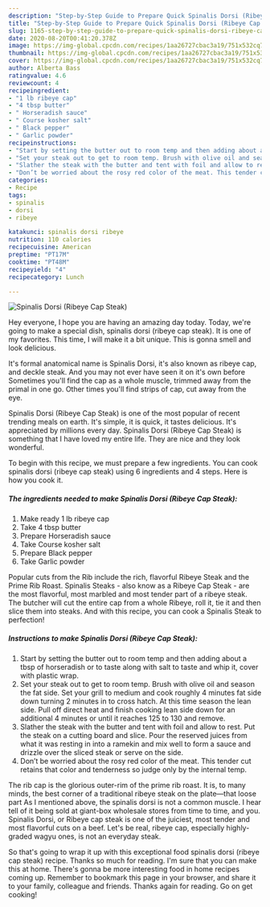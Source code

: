 ```yaml
---
description: "Step-by-Step Guide to Prepare Quick Spinalis Dorsi (Ribeye Cap Steak)"
title: "Step-by-Step Guide to Prepare Quick Spinalis Dorsi (Ribeye Cap Steak)"
slug: 1165-step-by-step-guide-to-prepare-quick-spinalis-dorsi-ribeye-cap-steak
date: 2020-08-20T00:41:20.378Z
image: https://img-global.cpcdn.com/recipes/1aa26727cbac3a19/751x532cq70/spinalis-dorsi-ribeye-cap-steak-recipe-main-photo.jpg
thumbnail: https://img-global.cpcdn.com/recipes/1aa26727cbac3a19/751x532cq70/spinalis-dorsi-ribeye-cap-steak-recipe-main-photo.jpg
cover: https://img-global.cpcdn.com/recipes/1aa26727cbac3a19/751x532cq70/spinalis-dorsi-ribeye-cap-steak-recipe-main-photo.jpg
author: Alberta Bass
ratingvalue: 4.6
reviewcount: 4
recipeingredient:
- "1 lb ribeye cap"
- "4 tbsp butter"
- " Horseradish sauce"
- " Course kosher salt"
- " Black pepper"
- " Garlic powder"
recipeinstructions:
- "Start by setting the butter out to room temp and then adding about a tbsp of horseradish or to taste along with salt to taste and whip it, cover with plastic wrap."
- "Set your steak out to get to room temp. Brush with olive oil and season the fat side. Set your grill to medium and cook roughly 4 minutes fat side down turning 2 minutes in to cross hatch. At this time season the lean side. Pull off direct heat and finish cooking lean side down for an additional 4 minutes or until it reaches 125 to 130 and remove."
- "Slather the steak with the butter and tent with foil and allow to rest. Put the steak on a cutting board and slice. Pour the reserved juices from what it was resting in into a ramekin and mix well to form a sauce and drizzle over the sliced steak or serve on the side."
- "Don’t be worried about the rosy red color of the meat. This tender cut retains that color and tenderness so judge only by the internal temp."
categories:
- Recipe
tags:
- spinalis
- dorsi
- ribeye

katakunci: spinalis dorsi ribeye 
nutrition: 110 calories
recipecuisine: American
preptime: "PT17M"
cooktime: "PT48M"
recipeyield: "4"
recipecategory: Lunch

---
```



![Spinalis Dorsi (Ribeye Cap Steak)](https://img-global.cpcdn.com/recipes/1aa26727cbac3a19/751x532cq70/spinalis-dorsi-ribeye-cap-steak-recipe-main-photo.jpg)

Hey everyone, I hope you are having an amazing day today. Today, we're going to make a special dish, spinalis dorsi (ribeye cap steak). It is one of my favorites. This time, I will make it a bit unique. This is gonna smell and look delicious.

It&#39;s formal anatomical name is Spinalis Dorsi, it&#39;s also known as ribeye cap, and deckle steak. And you may not ever have seen it on it&#39;s own before Sometimes you&#39;ll find the cap as a whole muscle, trimmed away from the primal in one go. Other times you&#39;ll find strips of cap, cut away from the eye.

Spinalis Dorsi (Ribeye Cap Steak) is one of the most popular of recent trending meals on earth. It's simple, it is quick, it tastes delicious. It's appreciated by millions every day. Spinalis Dorsi (Ribeye Cap Steak) is something that I have loved my entire life. They are nice and they look wonderful.


To begin with this recipe, we must prepare a few ingredients. You can cook spinalis dorsi (ribeye cap steak) using 6 ingredients and 4 steps. Here is how you cook it.

<!--inarticleads1-->

##### The ingredients needed to make Spinalis Dorsi (Ribeye Cap Steak):

1. Make ready 1 lb ribeye cap
1. Take 4 tbsp butter
1. Prepare  Horseradish sauce
1. Take  Course kosher salt
1. Prepare  Black pepper
1. Take  Garlic powder


Popular cuts from the Rib include the rich, flavorful Ribeye Steak and the Prime Rib Roast. Spinalis Steaks - also know as a Ribeye Cap Steak - are the most flavorful, most marbled and most tender part of a ribeye steak. The butcher will cut the entire cap from a whole Ribeye, roll it, tie it and then slice them into steaks. And with this recipe, you can cook a Spinalis Steak to perfection! 

<!--inarticleads2-->

##### Instructions to make Spinalis Dorsi (Ribeye Cap Steak):

1. Start by setting the butter out to room temp and then adding about a tbsp of horseradish or to taste along with salt to taste and whip it, cover with plastic wrap.
1. Set your steak out to get to room temp. Brush with olive oil and season the fat side. Set your grill to medium and cook roughly 4 minutes fat side down turning 2 minutes in to cross hatch. At this time season the lean side. Pull off direct heat and finish cooking lean side down for an additional 4 minutes or until it reaches 125 to 130 and remove.
1. Slather the steak with the butter and tent with foil and allow to rest. Put the steak on a cutting board and slice. Pour the reserved juices from what it was resting in into a ramekin and mix well to form a sauce and drizzle over the sliced steak or serve on the side.
1. Don’t be worried about the rosy red color of the meat. This tender cut retains that color and tenderness so judge only by the internal temp.


The rib cap is the glorious outer-rim of the prime rib roast. It is, to many minds, the best corner of a traditional ribeye steak on the plate—that loose part As I mentioned above, the spinalis dorsi is not a common muscle. I hear tell of it being sold at giant-box wholesale stores from time to time, and you. Spinalis Dorsi, or Ribeye cap steak is one of the juiciest, most tender and most flavorful cuts on a beef. Let&#39;s be real, ribeye cap, especially highly-graded wagyu ones, is not an everyday steak. 

So that's going to wrap it up with this exceptional food spinalis dorsi (ribeye cap steak) recipe. Thanks so much for reading. I'm sure that you can make this at home. There's gonna be more interesting food in home recipes coming up. Remember to bookmark this page in your browser, and share it to your family, colleague and friends. Thanks again for reading. Go on get cooking!
